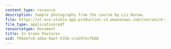 ```yaml
---
content_type: resource
description: Sample photography from the course by Liz Burow.
file: https://ol-ocw-studio-app-production.s3.amazonaws.com/courses/4-343-photography-and-related-media-fall-2002/f6beefc6adaadae7535bcce297ecfb68_burow.pdf
file_type: application/pdf
resourcetype: Document
title: In Green Pastures
uid: f6beefc6-adaa-dae7-535b-cce297ecfb68
---
```

